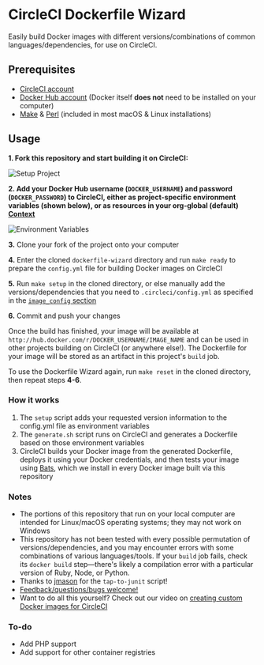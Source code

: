 # CircleCI Dockerfile Wizard


Easily build Docker images with different versions/combinations of common languages/dependencies, for use on CircleCI.

## Prerequisites

- [CircleCI account](https://circleci.com/signup)
- [Docker Hub account](https://hub.docker.com) (Docker itself **does not** need to be installed on your computer)
- [Make](https://en.wikipedia.org/wiki/Make_(software)) & [Perl](https://perl.org) (included in most macOS & Linux installations)


## Usage

**1. Fork this repository and start building it on CircleCI:**

![Setup Project](https://raw.githubusercontent.com/CircleCI-Public/dockerfile-wizard/master/img/setup%20project.jpg "Setup Project")

**2. Add your Docker Hub username (`DOCKER_USERNAME`) and password (`DOCKER_PASSWORD`) to CircleCI, either as project-specific environment variables (shown below), or as resources in your **org-global** (default) [Context](https://circleci.com/docs/2.0/contexts)**

![Environment Variables](https://raw.githubusercontent.com/CircleCI-Public/dockerfile-wizard/master/img/env%20vars.jpg "Environment Variables")

**3.** Clone your fork of the project onto your computer

**4.** Enter the cloned `dockerfile-wizard` directory and run `make ready` to prepare the `config.yml` file for building Docker images on CircleCI

**5.** Run `make setup` in the cloned directory, or else manually add the versions/dependencies that you need to `.circleci/config.yml` as specified in the [`image_config` section](https://github.com/CircleCI-Public/dockerfile-wizard/blob/master/.circleci/config.yml)

**6.** Commit and push your changes

Once the build has finished, your image will be available at `http://hub.docker.com/r/DOCKER_USERNAME/IMAGE_NAME` and can be used in other projects building on CircleCI (or anywhere else!). The Dockerfile for your image will be stored as an artifact in this project's `build` job.

To use the Dockerfile Wizard again, run `make reset` in the cloned directory, then repeat steps **4-6**.

### How it works

1. The `setup` script adds your requested version information to the config.yml file as environment variables
1. The `generate.sh` script runs on CircleCI and generates a Dockerfile based on those environment variables
1. CircleCI builds your Docker image from the generated Dockerfile, deploys it using your Docker credentials, and then tests your image using [Bats](https://github.com/sstephenson/bats), which we install in every Docker image built via this repository

### Notes

- The portions of this repository that run on your local computer are intended for Linux/macOS operating systems; they may not work on Windows
- This repository has not been tested with every possible permutation of versions/dependencies, and you may encounter errors with some combinations of various languages/tools. If your `build` job fails, check its `docker build` step—there's likely a compilation error with a particular version of Ruby, Node, or Python.
- Thanks to [jmason](https://github.com/jmason/tap-to-junit-xml) for the `tap-to-junit` script!
- [Feedback/questions/bugs welcome!](https://github.com/CircleCI-Public/dockerfile-wizard/issues)
- Want to do all this yourself? Check out our video on [creating custom Docker images for CircleCI](https://youtube.com/watch?v=JYVLeguIbe0)

### To-do

- Add PHP support
- Add support for other container registries
